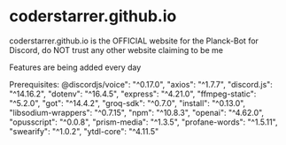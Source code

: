 # coderstarrer.github.io

coderstarrer.github.io is the OFFICIAL website for the Planck-Bot for Discord, do NOT trust any other website claiming to be me

Features are being added every day

Prerequisites:
@discordjs/voice": "^0.17.0",
    "axios": "^1.7.7",
    "discord.js": "^14.16.2",
    "dotenv": "^16.4.5",
    "express": "^4.21.0",
    "ffmpeg-static": "^5.2.0",
    "got": "^14.4.2",
    "groq-sdk": "^0.7.0",
    "install": "^0.13.0",
    "libsodium-wrappers": "^0.7.15",
    "npm": "^10.8.3",
    "openai": "^4.62.0",
    "opusscript": "^0.0.8",
    "prism-media": "^1.3.5",
    "profane-words": "^1.5.11",
    "swearify": "^1.0.2",
    "ytdl-core": "^4.11.5"
